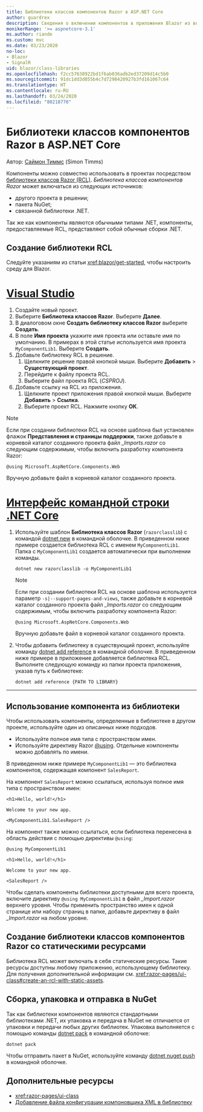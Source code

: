 ```yaml
---
title: Библиотеки классов компонентов Razor в ASP.NET Core
author: guardrex
description: Сведения о включении компонентов в приложения Blazor из внешней библиотеки компонентов.
monikerRange: '>= aspnetcore-3.1'
ms.author: riande
ms.custom: mvc
ms.date: 03/23/2020
no-loc:
- Blazor
- SignalR
uid: blazor/class-libraries
ms.openlocfilehash: f2cc57638922bd1f6ab036adb2ed37209d14c5b0
ms.sourcegitcommit: 91dc1dd3d055b4c7d7298420927b3fd161067c64
ms.translationtype: HT
ms.contentlocale: ru-RU
ms.lasthandoff: 03/24/2020
ms.locfileid: "80218770"
---
```

# <a name="aspnet-core-razor-components-class-libraries"></a>Библиотеки классов компонентов Razor в ASP.NET Core

Автор: [Саймон Тиммс](https://github.com/stimms) (Simon Timms)

Компоненты можно совместно использовать в проектах посредством [библиотеки классов Razor (RCL)](xref:razor-pages/ui-class). *Библиотека классов компонентов Razor* может включаться из следующих источников:

* другого проекта в решении;
* пакета NuGet;
* связанной библиотеки .NET.

Так же как компоненты являются обычными типами .NET, компоненты, предоставляемые RCL, представляют собой обычные сборки .NET.

## <a name="create-an-rcl"></a>Создание библиотеки RCL

Следуйте указаниям из статьи <xref:blazor/get-started>, чтобы настроить среду для Blazor.

# <a name="visual-studio"></a>[Visual Studio](#tab/visual-studio)

1. Создайте новый проект.
1. Выберите **Библиотека классов Razor**. Выберите **Далее**.
1. В диалоговом окне **Создать библиотеку классов Razor** выберите **Создать**.
1. В поле **Имя проекта** укажите имя проекта или оставьте имя по умолчанию. В примерах в этой статье используется имя проекта `MyComponentLib1`. Выберите **Создать**.
1. Добавьте библиотеку RCL в решение.
   1. Щелкните решение правой кнопкой мыши. Выберите **Добавить** > **Существующий проект**.
   1. Перейдите к файлу проекта RCL.
   1. Выберите файл проекта RCL (*CSPROJ*).
1. Добавьте ссылку на RCL из приложения.
   1. Щелкните проект приложения правой кнопкой мыши. Выберите **Добавить** > **Ссылка**.
   1. Выберите проект RCL. Нажмите кнопку **ОК**.

> [!NOTE]
> Если при создании библиотеки RCL на основе шаблона был установлен флажок **Представления и страницы поддержки**, также добавьте в корневой каталог созданного проекта файл *_Imports.razor* со следующим содержимым, чтобы включить разработку компонента Razor:
>
> ```razor
> @using Microsoft.AspNetCore.Components.Web
> ```
>
> Вручную добавьте файл в корневой каталог созданного проекта.

# <a name="net-core-cli"></a>[Интерфейс командной строки .NET Core](#tab/netcore-cli)

1. Используйте шаблон **Библиотека классов Razor** (`razorclasslib`) с командой [dotnet new](/dotnet/core/tools/dotnet-new) в командной оболочке. В приведенном ниже примере создается библиотека RCL с именем `MyComponentLib1`. Папка с `MyComponentLib1` создается автоматически при выполнении команды.

   ```dotnetcli
   dotnet new razorclasslib -o MyComponentLib1
   ```

   > [!NOTE]
   > Если при создании библиотеки RCL на основе шаблона используется параметр `-s|--support-pages-and-views`, также добавьте в корневой каталог созданного проекта файл *_Imports.razor* со следующим содержимым, чтобы включить разработку компонента Razor:
   >
   > ```razor
   > @using Microsoft.AspNetCore.Components.Web
   > ```
   >
   > Вручную добавьте файл в корневой каталог созданного проекта.

1. Чтобы добавить библиотеку в существующий проект, используйте команду [dotnet add reference](/dotnet/core/tools/dotnet-add-reference) в командной оболочке. В приведенном ниже примере в приложение добавляется библиотека RCL. Выполните следующую команду из папки проекта приложения, указав путь к библиотеке:

   ```dotnetcli
   dotnet add reference {PATH TO LIBRARY}
   ```

---

## <a name="consume-a-library-component"></a>Использование компонента из библиотеки

Чтобы использовать компоненты, определенные в библиотеке в другом проекте, используйте один из описанных ниже подходов.

* Используйте полное имя типа с пространством имен.
* Используйте директиву Razor [\@using](xref:mvc/views/razor#using). Отдельные компоненты можно добавлять по имени.

В приведенном ниже примере `MyComponentLib1` — это библиотека компонентов, содержащая компонент `SalesReport`.

На компонент `SalesReport` можно ссылаться, используя полное имя типа с пространством имен:

```razor
<h1>Hello, world!</h1>

Welcome to your new app.

<MyComponentLib1.SalesReport />
```

На компонент также можно ссылаться, если библиотека перенесена в область действия с помощью директивы `@using`:

```razor
@using MyComponentLib1

<h1>Hello, world!</h1>

Welcome to your new app.

<SalesReport />
```

Чтобы сделать компоненты библиотеки доступными для всего проекта, включите директиву `@using MyComponentLib1` в файл *_Import.razor* верхнего уровня. Чтобы применить пространство имен к одной странице или набору страниц в папке, добавьте директиву в файл *_Import.razor* на любом уровне.

## <a name="create-a-razor-components-class-library-with-static-assets"></a>Создание библиотеки классов компонентов Razor со статическими ресурсами

Библиотека RCL может включать в себя статические ресурсы. Такие ресурсы доступны любому приложению, использующему библиотеку. Для получения дополнительной информации см. <xref:razor-pages/ui-class#create-an-rcl-with-static-assets>.

## <a name="build-pack-and-ship-to-nuget"></a>Сборка, упаковка и отправка в NuGet

Так как библиотеки компонентов являются стандартными библиотеками .NET, их упаковка и передача в NuGet не отличается от упаковки и передачи любых других библиотек. Упаковка выполняется с помощью команды [dotnet pack](/dotnet/core/tools/dotnet-pack) в командной оболочке:

```dotnetcli
dotnet pack
```

Чтобы отправить пакет в NuGet, используйте команду [dotnet nuget push](/dotnet/core/tools/dotnet-nuget-push) в командной оболочке.

## <a name="additional-resources"></a>Дополнительные ресурсы

* <xref:razor-pages/ui-class>
* [Добавление файла конфигурации компоновщика XML в библиотеку](xref:host-and-deploy/blazor/configure-linker#add-an-xml-linker-configuration-file-to-a-library)
